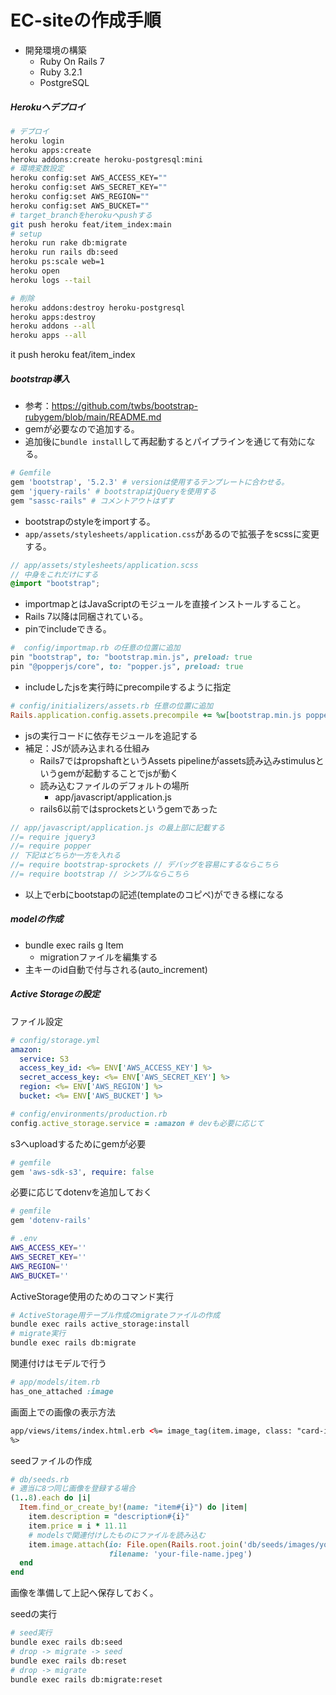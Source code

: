 # EC-siteの作成手順

- 開発環境の構築
  - Ruby On Rails 7
  - Ruby 3.2.1
  - PostgreSQL

##### Herokuへデプロイ

```sh
# デプロイ
heroku login
heroku apps:create
heroku addons:create heroku-postgresql:mini
# 環境変数設定
heroku config:set AWS_ACCESS_KEY=""
heroku config:set AWS_SECRET_KEY=""
heroku config:set AWS_REGION=""
heroku config:set AWS_BUCKET=""
# target_branchをherokuへpushする
git push heroku feat/item_index:main
# setup
heroku run rake db:migrate
heroku run rails db:seed
heroku ps:scale web=1
heroku open
heroku logs --tail

# 削除
heroku addons:destroy heroku-postgresql
heroku apps:destroy
heroku addons --all
heroku apps --all
```

it push heroku feat/item_index

##### bootstrap導入

- 参考：https://github.com/twbs/bootstrap-rubygem/blob/main/README.md
- gemが必要なので追加する。
- 追加後に`bundle install`して再起動するとパイプラインを通じて有効になる。

```ruby
# Gemfile
gem 'bootstrap', '5.2.3' # versionは使用するテンプレートに合わせる。
gem 'jquery-rails' # bootstrapはjQueryを使用する
gem "sassc-rails" # コメントアウトはずす
```

- bootstrapのstyleをimportする。
- `app/assets/stylesheets/application.css`があるので拡張子をscssに変更する。

```scss
// app/assets/stylesheets/application.scss
// 中身をこれだけにする
@import "bootstrap";
```

- importmapとはJavaScriptのモジュールを直接インストールすること。
- Rails 7以降は同梱されている。
- pinでincludeできる。

```ruby
#  config/importmap.rb の任意の位置に追加
pin "bootstrap", to: "bootstrap.min.js", preload: true
pin "@popperjs/core", to: "popper.js", preload: true
```

- includeしたjsを実行時にprecompileするように指定

```ruby
# config/initializers/assets.rb 任意の位置に追加
Rails.application.config.assets.precompile += %w[bootstrap.min.js popper.js]
```

- jsの実行コードに依存モジュールを追記する
- 補足：JSが読み込まれる仕組み
  - Rails7ではpropshaftというAssets pipelineがassets読み込みstimulusというgemが起動することでjsが動く
  - 読み込むファイルのデフォルトの場所
    - app/javascript/application.js
  - rails6以前ではsprocketsというgemであった

```js
// app/javascript/application.js の最上部に記載する
//= require jquery3
//= require popper
// 下記はどちらか一方を入れる
//= require bootstrap-sprockets // デバッグを容易にするならこちら
//= require bootstrap // シンプルならこちら
```

- 以上でerbにbootstapの記述(templateのコピペ)ができる様になる

##### modelの作成

- bundle exec rails g Item
  - migrationファイルを編集する
- 主キーのid自動で付与される(auto_increment)

##### Active Storageの設定

ファイル設定

```yml
# config/storage.yml
amazon:
  service: S3
  access_key_id: <%= ENV['AWS_ACCESS_KEY'] %>
  secret_access_key: <%= ENV['AWS_SECRET_KEY'] %>
  region: <%= ENV['AWS_REGION'] %>
  bucket: <%= ENV['AWS_BUCKET'] %>
```

```ruby
# config/environments/production.rb
config.active_storage.service = :amazon # devも必要に応じて
```

s3へuploadするためにgemが必要

```ruby
# gemfile
gem 'aws-sdk-s3', require: false
```

必要に応じてdotenvを追加しておく

```ruby
# gemfile
gem 'dotenv-rails'
```

```sh
# .env
AWS_ACCESS_KEY=''
AWS_SECRET_KEY=''
AWS_REGION=''
AWS_BUCKET=''
```

ActiveStorage使用のためのコマンド実行

```sh
# ActiveStorage用テーブル作成のmigrateファイルの作成
bundle exec rails active_storage:install
# migrate実行
bundle exec rails db:migrate
```

関連付けはモデルで行う

```ruby
# app/models/item.rb
has_one_attached :image
```

画面上での画像の表示方法

```html
app/views/items/index.html.erb <%= image_tag(item.image, class: "card-img-top")
%>
```

seedファイルの作成

```ruby
# db/seeds.rb
# 適当に8つ同じ画像を登録する場合
(1..8).each do |i|
  Item.find_or_create_by!(name: "item#{i}") do |item|
    item.description = "description#{i}"
    item.price = i * 11.11
    # modelsで関連付けしたものにファイルを読み込む
    item.image.attach(io: File.open(Rails.root.join('db/seeds/images/your-file-name.jpeg')),
                      filename: 'your-file-name.jpeg')
  end
end
```

画像を準備して上記へ保存しておく。

seedの実行

```sh
# seed実行
bundle exec rails db:seed
# drop -> migrate -> seed
bundle exec rails db:reset
# drop -> migrate
bundle exec rails db:migrate:reset
```

